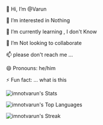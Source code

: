 👋 Hi, I’m @Varun

👀 I’m interested in Nothing

🌱 I’m currently learning , I don't Know

💞️ I’m Not looking to collaborate

📫 please don't reach me ...

😄 Pronouns: he/him

⚡ Fun fact: ... what is this


![imnotvarun's Stats](https://github-readme-stats.vercel.app/api?username=imnotvarun&theme=tokyonight&show_icons=true&hide_border=true&count_private=true&rank_icon=github)

![imnotvarun's Top Languages](https://github-readme-stats.vercel.app/api/top-langs/?username=imnotvarun&theme=tokyonight&show_icons=true&hide_border=true&layout=compact)

![imnotvarun's Streak](https://github-readme-streak-stats.herokuapp.com/?user=imnotvarun&theme=tokyonight&hide_border=true)
